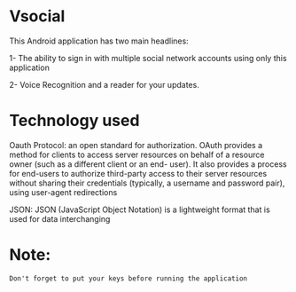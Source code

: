 Vsocial
============

This Android application has two main headlines:

1- The ability to sign in with multiple social network
accounts using only this application

2- Voice Recognition and a reader for your updates.

Technology used
==================
Oauth Protocol:
	an open standard for authorization. OAuth provides a
	method for clients to access server resources on behalf of
	a resource owner (such as a different client or an end-
	user). It also provides a process for end-users to authorize
	third-party access to their server resources without
	sharing their credentials (typically, a username and
	password pair), using user-agent redirections

JSON:
	JSON (JavaScript Object Notation) is a lightweight format that
	is used for data interchanging

Note:
=======
	Don't forget to put your keys before running the application
